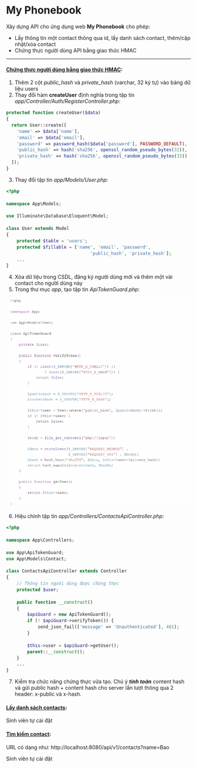 # **My Phonebook**

Xây dựng API cho ứng dụng web **My Phonebook** cho phép:

- Lấy thông tin một contact thông qua id, lấy danh sách contact, thêm/cập nhật/xóa contact
- Chứng thực người dùng API bằng giao thức HMAC

----

#### <u>Chứng thực người dùng bằng giao thức HMAC</u>:

1. Thêm 2 cột *public_hash* và *private_hash* (varchar, 32 ký tự) vào bảng dữ liệu users
2. Thay đổi hàm **createUser** định nghĩa trong tập tin *app/Controller/Auth/RegisterController.php*:


```php
protected function createUser($data)
{
  return User::create([
    'name' => $data['name'],
    'email' => $data['email'],
    'password' => password_hash($data['password'], PASSWORD_DEFAULT),
    'public_hash' => hash('sha256', openssl_random_pseudo_bytes(32)),
    'private_hash' => hash('sha256', openssl_random_pseudo_bytes(32))
  ]);    
}
```

3. Thay đổi tập tin *app/Models/User.php*:

```php
<?php

namespace App\Models;

use Illuminate\Database\Eloquent\Model;

class User extends Model
{
    protected $table = 'users';
    protected $fillable = ['name', 'email', 'password', 
                           		'public_hash', 'private_hash'];
	...    
}
```

4. Xóa dữ liệu trong CSDL, đăng ký người dùng mới và thêm một vài contact cho người dùng này
5. Trong thư mục *app*, tạo tập tin *ApiTokenGuard.php*:

 ![code4](code4.jpg)

6. Hiệu chỉnh tập tin *app/Controllers/ContactsApiController.php*:

```php
<?php

namespace App\Controllers;

use App\ApiTokenGuard;
use App\Models\Contact;

class ContactsApiController extends Controller
{
  	// Thông tin người dùng được chứng thực
    protected $user;

    public function __construct()
    {
        $apiGuard = new ApiTokenGuard();
        if (! $apiGuard->verifyToken()) {
            send_json_fail(['message' => 'Unauthenticated'], 401);
        }

        $this->user = $apiGuard->getUser();
        parent::__construct();
    }
  	...
}
```

7. Kiểm tra chức năng chứng thực vừa tạo. Chú ý ***tính toán*** content hash và gửi public hash + content hash cho server lần lượt thông qua 2 header: x-public và x-hash.

#### <u>Lấy danh sách contacts</u>:

Sinh viên tự cài đặt

#### <u>Tìm kiếm contact</u>:

URL có dạng như: http://localhost:8080/api/v1/contacts?name=Bao

Sinh viên tự cài đặt